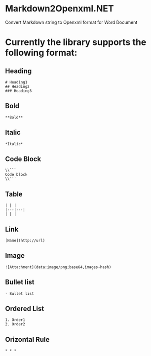 # Markdown2Openxml.NET
Convert Markdown string to Openxml format for Word Document

# Currently the library supports the following format:
## Heading
```
# Heading1
## Heading2
### Heading3
```

## Bold
```
**Bold**
```

## Italic
```
*Italic*
```

## Code Block
```
\\```
Code block
\\```
```

## Table
```
| | |
|---|---|
| | |
```

## Link
```
[Name](http://url)
```

## Image
```
![Attachment](data:image/png;base64,images-hash)
```

## Bullet list
```
- Bullet list
```

## Ordered List
```
1. Order1
2. Order2
```

## Orizontal Rule
```
* * *
```

